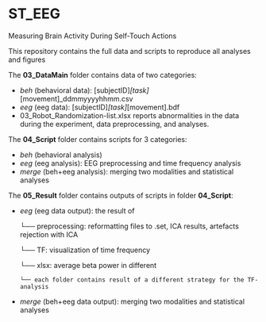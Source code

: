 # ST_EEG
Measuring Brain Activity During Self-Touch Actions

This repository contains the full data and scripts to reproduce all analyses and figures 

The **03_DataMain** folder contains data of two categories: 
- *beh* (behavioral data): [subjectID]_[task]_[movement]_ddmmyyyyhhmm.csv
- *eeg* (eeg data): [subjectID]_[task]_[movement].bdf
- 03_Robot_Randomization-list.xlsx reports abnormalities in the data during the experiment, data preprocessing, and analyses. 

The **04_Script** folder contains scripts for 3 categories: 
- *beh* (behavioral analysis)
- *eeg* (eeg analysis): EEG preprocessing and time frequency analysis
- *merge* (beh+eeg analysis): merging two modalities and statistical analyses

The **05_Result** folder contains outputs of scripts in folder **04_Script**: 
- *eeg* (eeg data output): the result of
  
  └── preprocessing: reformatting files to .set, ICA results, artefacts rejection with ICA
  
  └── TF: visualization of time frequency
  
  └── xlsx: average beta power in different

      └── each folder contains result of a different strategy for the TF-analysis
     
- *merge* (beh+eeg data output): merging two modalities and statistical analyses


